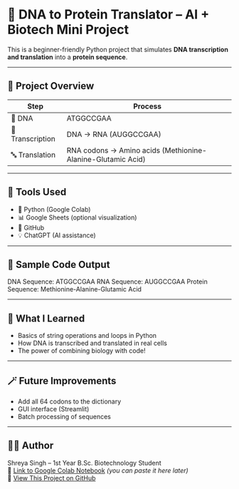 # 🧬 DNA to Protein Translator – AI + Biotech Mini Project

This is a beginner-friendly Python project that simulates **DNA transcription and translation** into a **protein sequence**.

---

## 🔬 Project Overview

| Step | Process |
|------|---------|
| 🧬 DNA | ATGGCCGAA |
| 🔁 Transcription | DNA → RNA (AUGGCCGAA) |
| 🔤 Translation | RNA codons → Amino acids (Methionine-Alanine-Glutamic Acid) |

---

## 🧰 Tools Used

- 🐍 Python (Google Colab)
- 📊 Google Sheets (optional visualization)
- 📁 GitHub
- 💡 ChatGPT (AI assistance)

---

## 📜 Sample Code Output

DNA Sequence: ATGGCCGAA
RNA Sequence: AUGGCCGAA
Protein Sequence: Methionine-Alanine-Glutamic Acid

---

## 🧠 What I Learned

- Basics of string operations and loops in Python
- How DNA is transcribed and translated in real cells
- The power of combining biology with code!

---

## 🪄 Future Improvements

- Add all 64 codons to the dictionary
- GUI interface (Streamlit)
- Batch processing of sequences

---

## 👩‍🔬 Author

Shreya Singh – 1st Year B.Sc. Biotechnology Student  
🔗 [Link to Google Colab Notebook](#) *(you can paste it here later)*  
📌 [View This Project on GitHub](https://github.com/your-username/dna-to-protein-translator)


